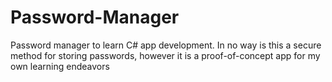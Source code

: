 # Password-Manager
Password manager to learn C# app development.
In no way is this a secure method for storing passwords,
however it is a proof-of-concept app for my own learning endeavors
